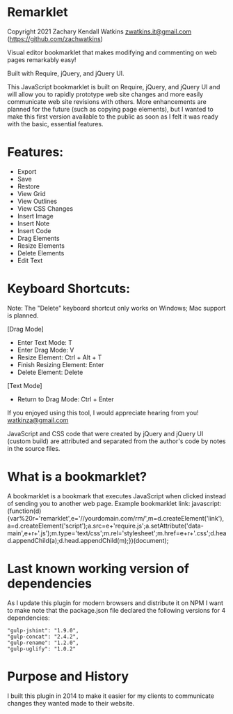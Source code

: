 # Remarklet

Copyright 2021 Zachary Kendall Watkins <zwatkins.it@gmail.com> (https://github.com/zachwatkins)

Visual editor bookmarklet that makes modifying and commenting on web pages remarkably easy!

Built with Require, jQuery, and jQuery UI.


This JavaScript bookmarklet is built on Require, jQuery, and jQuery UI and will allow you to rapidly prototype web site changes and more easily communicate web site revisions with others. More enhancements are planned for the future (such as copying page elements), but I wanted to make this first version available to the public as soon as I felt it was ready with the basic, essential features.

# Features:

* Export
* Save
* Restore
* View Grid
* View Outlines
* View CSS Changes
* Insert Image
* Insert Note
* Insert Code
* Drag Elements
* Resize Elements
* Delete Elements
* Edit Text

# Keyboard Shortcuts:

Note: The "Delete" keyboard shortcut only works on Windows; Mac support is planned.

[Drag Mode] 
* Enter Text Mode: T
* Enter Drag Mode: V
* Resize Element: Ctrl + Alt + T
* Finish Resizing Element: Enter
* Delete Element: Delete

[Text Mode]
* Return to Drag Mode: Ctrl + Enter

If you enjoyed using this tool, I would appreciate hearing from you! watkinza@gmail.com

JavaScript and CSS code that were created by jQuery and jQuery UI (custom build) are attributed and separated from the author's code by notes in the source files.

# What is a bookmarklet?

A bookmarklet is a bookmark that executes JavaScript when clicked instead of sending you to another web page. Example bookmarklet link: javascript:(function(d){var%20r='remarklet',e='//yourdomain.com/rm/',m=d.createElement('link'),a=d.createElement('script');a.src=e+'require.js';a.setAttribute('data-main',e+r+'.js');m.type='text/css';m.rel='stylesheet';m.href=e+r+'.css';d.head.appendChild(a);d.head.appendChild(m);})(document);
 
# Last known working version of dependencies

As I update this plugin for modern browsers and distribute it on NPM I want to make note that the package.json file declared the following versions for 4 dependencies:

```
"gulp-jshint": "1.9.0",
"gulp-concat": "2.4.2",
"gulp-rename": "1.2.0",
"gulp-uglify": "1.0.2"
```

# Purpose and History

I built this plugin in 2014 to make it easier for my clients to communicate changes they wanted made to their website. 